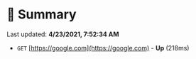 # 📖 Summary
Last updated: **4/23/2021, 7:52:34 AM**

- `GET` [https://google.com](https://google.com) - **Up** (218ms)
